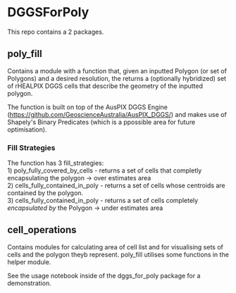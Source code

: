 # DGGSForPoly

This repo contains a 2 packages. 

## poly_fill
Contains a module with a function that, given an inputted Polygon (or set of Polygons) and a desired resolution, the returns a (optionally hybridized) set of rHEALPIX DGGS cells that describe the geometry of the inputted polygon. 

The function is built on top of the AusPIX DGGS Engine (https://github.com/GeoscienceAustralia/AusPIX_DGGS/) and makes use of Shapely's Binary Predicates (which is a ppossible area for future optimisation).

### Fill Strategies
The function has 3 fill_strategies:   
    1) poly_fully_covered_by_cells -  returns a set of cells that completly encapsulating the polygon -> over estimates area   
    2) cells_fully_contained_in_poly -  returns a set of cells whose centroids are contained by the polygon.   
    3) cells_fully_contained_in_poly -  returns a set of cells completely *encapsulated by* the Polygon -> under estimates area   

## cell_operations
Contains modules for calculating area of cell list and for visualising sets of cells and the polygon theyb represent. poly_fill utilises some functions in the helper module.  

See the usage notebook inside of the dggs_for_poly package for a demonstration. 